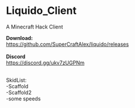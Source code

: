 # Liquido_Client
A Minecraft Hack Client

<b>Download:</b><br>
https://github.com/SuperCraftAlex/liquido/releases<br><br>
<b>Discord</b><br>
https://discord.gg/ukv7zUGPNm<br><br>


SkidList:<br>
-Scaffold<br>
-Scaffold2<br>
-some speeds
